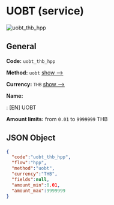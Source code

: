 
# UOBT (service) 
![uobt_thb_hpp](https://static.openfintech.io/payment_methods/uobt_thb_hpp/logo.svg?w=400&c=v0.59.26#w200)  

## General 
 
**Code:** `uobt_thb_hpp` 
 
**Method:** `uobt` 
 [show -->](/payment-methods/uobt/) 
 
**Currency:** `THB` [show -->](/currencies/THB/) 
 
**Name:** 
 
:	[EN] UOBT 
 
**Amount limits:** from `0.01` to `9999999` THB 

## JSON Object 

```json
{
  "code":"uobt_thb_hpp",
  "flow":"hpp",
  "method":"uobt",
  "currency":"THB",
  "fields":null,
  "amount_min":0.01,
  "amount_max":9999999
}
```  
